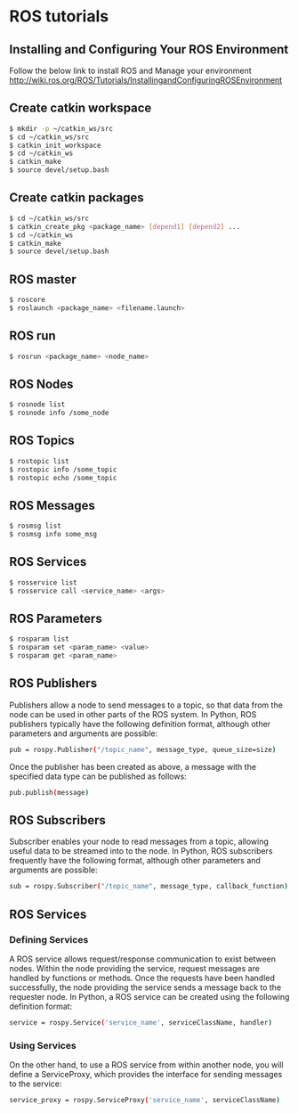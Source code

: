 # ROS tutorials

## Installing and Configuring Your ROS Environment

Follow the below link to install ROS and Manage your environment
http://wiki.ros.org/ROS/Tutorials/InstallingandConfiguringROSEnvironment

## Create catkin workspace

```sh
$ mkdir -p ~/catkin_ws/src
$ cd ~/catkin_ws/src
$ catkin_init_workspace
$ cd ~/catkin_ws
$ catkin_make
$ source devel/setup.bash
```

## Create catkin packages

```sh
$ cd ~/catkin_ws/src
$ catkin_create_pkg <package_name> [depend1] [depend2] ...
$ cd ~/catkin_ws
$ catkin_make
$ source devel/setup.bash
```

## ROS master

```sh
$ roscore
$ roslaunch <package_name> <filename.launch>
```

## ROS run

```sh
$ rosrun <package_name> <node_name>
```

## ROS Nodes

```sh
$ rosnode list
$ rosnode info /some_node
```

## ROS Topics

```sh
$ rostopic list
$ rostopic info /some_topic
$ rostopic echo /some_topic
```

## ROS Messages

```sh
$ rosmsg list
$ rosmsg info some_msg
```

## ROS Services

```sh
$ rosservice list
$ rosservice call <service_name> <args>
```

## ROS Parameters

```sh
$ rosparam list
$ rosparam set <param_name> <value>
$ rosparam get <param_name>
```

## ROS Publishers

Publishers allow a node to send messages to a topic, so that data from the node can be used in other parts of the ROS system. In Python, ROS publishers typically have the following definition format, although other parameters and arguments are possible:
```sh
pub = rospy.Publisher("/topic_name", message_type, queue_size=size)
```

Once the publisher has been created as above, a message with the specified data type can be published as follows:
```sh
pub.publish(message)
```

## ROS Subscribers

Subscriber enables your node to read messages from a topic, allowing useful data to be streamed into to the node. In Python, ROS subscribers frequently have the following format, although other parameters and arguments are possible:
```sh
sub = rospy.Subscriber("/topic_name", message_type, callback_function)
```

## ROS Services

### Defining Services
A ROS service allows request/response communication to exist between nodes. Within the node providing the service, request messages are handled by functions or methods. Once the requests have been handled successfully, the node providing the service sends a message back to the requester node. In Python, a ROS service can be created using the following definition format:
```sh
service = rospy.Service('service_name', serviceClassName, handler)
```

### Using Services
On the other hand, to use a ROS service from within another node, you will define a ServiceProxy, which provides the interface for sending messages to the service:
```sh
service_proxy = rospy.ServiceProxy('service_name', serviceClassName)
```
